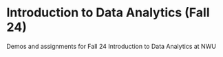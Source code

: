 # Introduction to Data Analytics (Fall 24)
Demos and assignments for Fall 24 Introduction to Data Analytics at NWU

